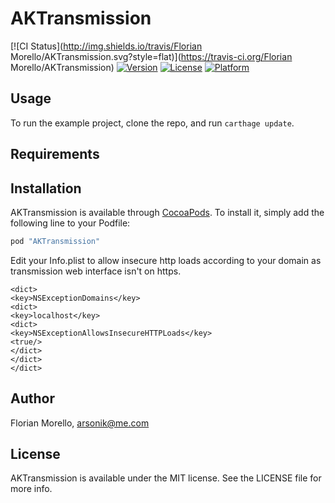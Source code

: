 # AKTransmission

[![CI Status](http://img.shields.io/travis/Florian Morello/AKTransmission.svg?style=flat)](https://travis-ci.org/Florian Morello/AKTransmission)
[![Version](https://img.shields.io/cocoapods/v/AKTransmission.svg?style=flat)](http://cocoapods.org/pods/AKTransmission)
[![License](https://img.shields.io/cocoapods/l/AKTransmission.svg?style=flat)](http://cocoapods.org/pods/AKTransmission)
[![Platform](https://img.shields.io/cocoapods/p/AKTransmission.svg?style=flat)](http://cocoapods.org/pods/AKTransmission)

## Usage

To run the example project, clone the repo, and run `carthage update`.

## Requirements

## Installation

AKTransmission is available through [CocoaPods](http://cocoapods.org). To install
it, simply add the following line to your Podfile:

```ruby
pod "AKTransmission"
```

Edit your Info.plist to allow insecure http loads according to your domain
as transmission web interface isn't on https.
```
<dict>
<key>NSExceptionDomains</key>
<dict>
<key>localhost</key>
<dict>
<key>NSExceptionAllowsInsecureHTTPLoads</key>
<true/>
</dict>
</dict>
</dict>
```


## Author

Florian Morello, arsonik@me.com

## License

AKTransmission is available under the MIT license. See the LICENSE file for more info.
